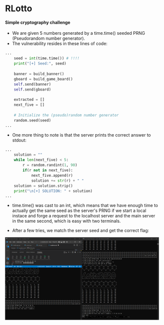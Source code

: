 # RLotto
#### Simple cryptography challenge

* We are given 5 numbers generated by a time.time() seeded PRNG (Pseudorandom number generator).
* The vulnerability resides in these lines of code:
~~~python
...
    seed = int(time.time()) # !!!!
    print("[+] Seed:", seed)
    
    banner = build_banner()
    gboard = build_game_board()
    self.send(banner)
    self.send(gboard)
    
    extracted = []
    next_five = []

    # Initialize the (pseudo)random number generator
    random.seed(seed)
...
~~~
* One more thing to note is that the server prints the correct answer to stdout:
~~~python
...
    solution = ""
    while len(next_five) < 5:
        r = random.randint(1, 90)
        if(r not in next_five):
            next_five.append(r)
            solution += str(r) + " "
    solution = solution.strip()
    print("\n[+] SOLUTION: " + solution)
...
~~~

* time.time() was cast to an int, which means that we have enough time to actually get the same seed as the server's PRNG if we start
a local instace and forge a request to the localhost server and the main server in the same second, which is easy with two terminals.

* After a few tries, we match the server seed and get the correct flag:
  

![not found](lotto.png "RLotto")
